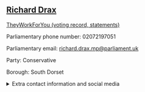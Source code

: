 ## <a href="https://members.parliament.uk/member/4132/contact">Richard Drax</a>

<a href="https://www.theyworkforyou.com/mp/24903/richard_drax/south_dorset">TheyWorkForYou (voting record, statements)</a> 

Parliamentary phone number: 02072197051 

Parliamentary email: richard.drax.mp@parliament.uk 

Party: Conservative 

Borough: South Dorset 

<details><summary>Extra contact information and social media</summary> 
<li>Website: http://www.richarddrax.com/</li>
<li>Twitter:</li>
<li>Constituency office phone number: 01929462803</li>
<li>Constituency office email:</li>
<li>Facebook:</li>
<li>Instagram:</li>
<li>Youtube:</li>
<li>Linkedin:</li>
<li>Government department phone number:</li>
<li>Government department email:</li>
<li>Threads:</li>
<li>Party office phone number:</li>
<li>Party office email:</li>
<li>Tiktok:</li>
</details>